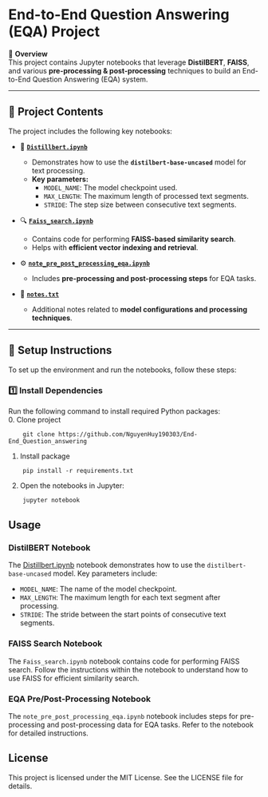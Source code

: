 # **End-to-End Question Answering (EQA) Project**  

📌 **Overview**  
This project contains Jupyter notebooks that leverage **DistilBERT**, **FAISS**, and various **pre-processing & post-processing** techniques to build an End-to-End Question Answering (EQA) system.

---

## 🚀 **Project Contents**  

The project includes the following key notebooks:  

- 📌 **[`Distillbert.ipynb`](./Distillbert.ipynb)**  
  - Demonstrates how to use the **`distilbert-base-uncased`** model for text processing.  
  - **Key parameters:**  
    - `MODEL_NAME`: The model checkpoint used.  
    - `MAX_LENGTH`: The maximum length of processed text segments.  
    - `STRIDE`: The step size between consecutive text segments.  

- 🔍 **[`Faiss_search.ipynb`](./Faiss_search.ipynb)**  
  - Contains code for performing **FAISS-based similarity search**.  
  - Helps with **efficient vector indexing and retrieval**.  

- ⚙️ **[`note_pre_post_processing_eqa.ipynb`](./note_pre_post_processing_eqa.ipynb)**  
  - Includes **pre-processing and post-processing steps** for EQA tasks.  

- 📝 **[`notes.txt`](./notes.txt)**  
  - Additional notes related to **model configurations and processing techniques**.  

---

## 📌 **Setup Instructions**  

To set up the environment and run the notebooks, follow these steps:  

### 1️⃣ **Install Dependencies**  
Run the following command to install required Python packages:  
0. Clone project    
```
    git clone https://github.com/NguyenHuy190303/End-End_Question_answering

```
1. Install package    
```
    pip install -r requirements.txt

```

2. Open the notebooks in Jupyter:
```sh
    jupyter notebook
```

## Usage

### DistilBERT Notebook

The [Distillbert.ipynb](http://_vscodecontentref_/1) notebook demonstrates how to use the `distilbert-base-uncased` model. Key parameters include:

- `MODEL_NAME`: The name of the model checkpoint.
- `MAX_LENGTH`: The maximum length for each text segment after processing.
- `STRIDE`: The stride between the start points of consecutive text segments.

### FAISS Search Notebook

The `Faiss_search.ipynb` notebook contains code for performing FAISS search. Follow the instructions within the notebook to understand how to use FAISS for efficient similarity search.

### EQA Pre/Post-Processing Notebook

The `note_pre_post_processing_eqa.ipynb` notebook includes steps for pre-processing and post-processing data for EQA tasks. Refer to the notebook for detailed instructions.

## License

This project is licensed under the MIT License. See the LICENSE file for details.